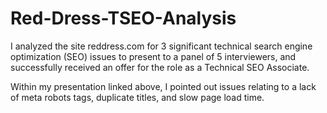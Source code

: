 # Red-Dress-TSEO-Analysis

I analyzed the site reddress.com for 3 significant technical search engine optimization (SEO) issues to present to a panel of 5 interviewers, and successfully received an offer for the role as a Technical SEO Associate. 

Within my presentation linked above, I pointed out issues relating to a lack of meta robots tags, duplicate titles, and slow page load time.
